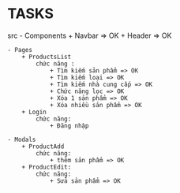 

# TASKS
src
    - Components
        + Navbar => OK
        + Header => OK
    

    - Pages
        + ProductsList
            chức năng :
                + Tìm kiếm sản phẩm => OK
                + Tìm kiếm loại => OK
                + Tìm kiếm nhà cung cấp => OK
                + Chức năng lọc => OK
                + Xóa 1 sản phẩm => OK
                + Xóa nhiều sản phẩm => OK
        + Login
            chức năng:
                + Đăng nhập
                
    - Modals
        + ProductAdd 
            chức năng:
                + thêm sản phẩm => OK
        + ProductEdit:
            chức năng:
                + Sửa sản phẩm => OK
      

                

       
